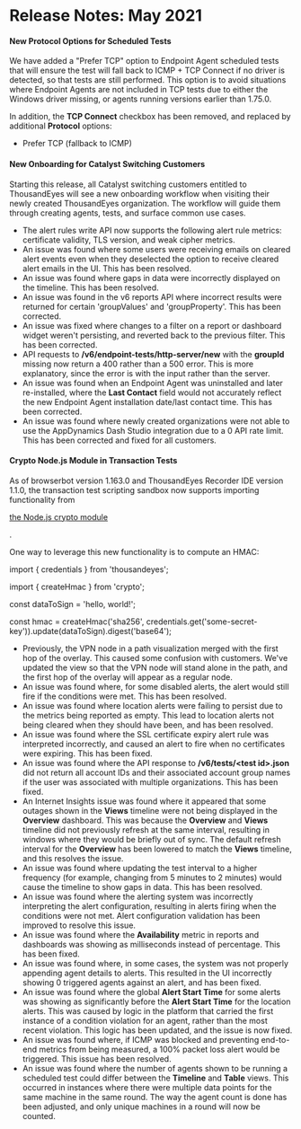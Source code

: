 # Release Notes: May 2021

#### New Protocol Options for Scheduled Tests <a href="#new-protocol-options-for-scheduled-tests" id="new-protocol-options-for-scheduled-tests"></a>

We have added a "Prefer TCP" option to Endpoint Agent scheduled tests that will ensure the test will fall back to ICMP + TCP Connect if no driver is detected, so that tests are still performed. This option is to avoid situations where Endpoint Agents are not included in TCP tests due to either the Windows driver missing, or agents running versions earlier than 1.75.0.

In addition, the **TCP Connect** checkbox has been removed, and replaced by additional **Protocol** options:

* Prefer TCP (fallback to ICMP)

#### New Onboarding for Catalyst Switching Customers <a href="#new-onboarding-for-catalyst-switching-customers" id="new-onboarding-for-catalyst-switching-customers"></a>

Starting this release, all Catalyst switching customers entitled to ThousandEyes will see a new onboarding workflow when visiting their newly created ThousandEyes organization. The workflow will guide them through creating agents, tests, and surface common use cases.

* The alert rules write API now supports the following alert rule metrics: certificate validity, TLS version, and weak cipher metrics.
* An issue was found where some users were receiving emails on cleared alert events even when they deselected the option to receive cleared alert emails in the UI. This has been resolved.
* An issue was found where gaps in data were incorrectly displayed on the timeline. This has been resolved.
* An issue was found in the v6 reports API where incorrect results were returned for certain 'groupValues' and 'groupProperty'. This has been corrected.
* An issue was fixed where changes to a filter on a report or dashboard widget weren't persisting, and reverted back to the previous filter. This has been corrected.
* API requests to **/v6/endpoint-tests/http-server/new** with the **groupId** missing now return a 400 rather than a 500 error. This is more explanatory, since the error is with the input rather than the server.
* An issue was found when an Endpoint Agent was uninstalled and later re-installed, where the **Last Contact** field would not accurately reflect the new Endpoint Agent installation date/last contact time. This has been corrected.
* An issue was found where newly created organizations were not able to use the AppDynamics Dash Studio integration due to a 0 API rate limit. This has been corrected and fixed for all customers.

#### Crypto Node.js Module in Transaction Tests <a href="#crypto-node.js-module-in-transaction-tests" id="crypto-node.js-module-in-transaction-tests"></a>

As of browserbot version 1.163.0 and ThousandEyes Recorder IDE version 1.1.0, the transaction test scripting sandbox now supports importing functionality from

[the Node.js crypto module](https://nodejs.org/api/crypto.html)

.

One way to leverage this new functionality is to compute an HMAC:

import { credentials } from 'thousandeyes';

import { createHmac } from 'crypto';

const dataToSign = 'hello, world!';

const hmac = createHmac('sha256', credentials.get('some-secret-key')).update(dataToSign).digest('base64');

* Previously, the VPN node in a path visualization merged with the first hop of the overlay. This caused some confusion with customers. We've updated the view so that the VPN node will stand alone in the path, and the first hop of the overlay will appear as a regular node.
* An issue was found where, for some disabled alerts, the alert would still fire if the conditions were met. This has been resolved.
* An issue was found where location alerts were failing to persist due to the metrics being reported as empty. This lead to location alerts not being cleared when they should have been, and has been resolved.
* An issue was found where the SSL certificate expiry alert rule was interpreted incorrectly, and caused an alert to fire when no certificates were expiring. This has been fixed.
* An issue was found where the API response to **/v6/tests/\<test id>.json** did not return all account IDs and their associated account group names if the user was associated with multiple organizations. This has been fixed.
* An Internet Insights issue was found where it appeared that some outages shown in the **Views** timeline were not being displayed in the **Overview** dashboard. This was because the **Overview** and **Views** timeline did not previously refresh at the same interval, resulting in windows where they would be briefly out of sync. The default refresh interval for the **Overview** has been lowered to match the **Views** timeline, and this resolves the issue.
* An issue was found where updating the test interval to a higher frequency (for example, changing from 5 minutes to 2 minutes) would cause the timeline to show gaps in data. This has been resolved.
* An issue was found where the alerting system was incorrectly interpreting the alert configuration, resulting in alerts firing when the conditions were not met. Alert configuration validation has been improved to resolve this issue.
* An issue was found where the **Availability** metric in reports and dashboards was showing as milliseconds instead of percentage. This has been fixed.
* An issue was found where, in some cases, the system was not properly appending agent details to alerts. This resulted in the UI incorrectly showing 0 triggered agents against an alert, and has been fixed.
* An issue was found where the global **Alert Start Time** for some alerts was showing as significantly before the **Alert Start Time** for the location alerts. This was caused by logic in the platform that carried the first instance of a condition violation for an agent, rather than the most recent violation. This logic has been updated, and the issue is now fixed.
* An issue was found where, if ICMP was blocked and preventing end-to-end metrics from being measured, a 100% packet loss alert would be triggered. This issue has been resolved.
* An issue was found where the number of agents shown to be running a scheduled test could differ between the **Timeline** and **Table** views. This occurred in instances where there were multiple data points for the same machine in the same round. The way the agent count is done has been adjusted, and only unique machines in a round will now be counted.
